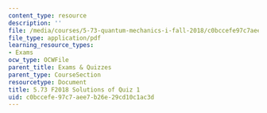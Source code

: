 ```yaml
---
content_type: resource
description: ''
file: /media/courses/5-73-quantum-mechanics-i-fall-2018/c0bccefe97c7aee7b26e29cd10c1ac3d_MIT5_73F18_quiz1_soln.pdf
file_type: application/pdf
learning_resource_types:
- Exams
ocw_type: OCWFile
parent_title: Exams & Quizzes
parent_type: CourseSection
resourcetype: Document
title: 5.73 F2018 Solutions of Quiz 1
uid: c0bccefe-97c7-aee7-b26e-29cd10c1ac3d
---
```

